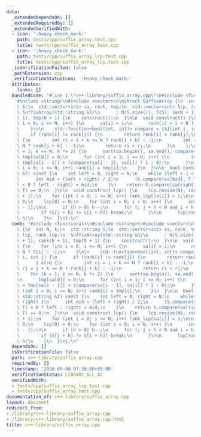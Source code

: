 ```yaml
---
data:
  _extendedDependsOn: []
  _extendedRequiredBy: []
  _extendedVerifiedWith:
  - icon: ':heavy_check_mark:'
    path: tests/cpp/suffix_array.test.cpp
    title: tests/cpp/suffix_array.test.cpp
  - icon: ':heavy_check_mark:'
    path: tests/cpp/suffix_array_lcp.test.cpp
    title: tests/cpp/suffix_array_lcp.test.cpp
  _isVerificationFailed: false
  _pathExtension: cpp
  _verificationStatusIcon: ':heavy_check_mark:'
  attributes:
    links: []
  bundledCode: "#line 1 \"c++-library/suffix_array.cpp\"\n#include <functional>\n\
    #include <string>\n#include <vector>\n\nstruct SuffixArray {\n  int N, k;\n  std::string\
    \ S;\n  std::vector<int> sa, rank, tmp;\n  std::vector<int> lcp, rank_lcp;\n \
    \ SuffixArray(std::string &S)\n      : N(S.size()), S(S), sa(N + 1), rank(N +\
    \ 1), tmp(N + 1) {\n    construct();\n  }\n\n  void construct() {\n    for (int\
    \ i = 0; i <= N; i++) {\n      sa[i] = i;\n      rank[i] = i < N ? S[i] : -1;\n\
    \    }\n\n    std::function<bool(int, int)> compare = [&](int i, int j) {\n  \
    \    if (rank[i] != rank[j]) {\n        return rank[i] < rank[j];\n      } else\
    \ {\n        int ri = i + k <= N ? rank[i + k] : -1;\n        int rj = j + k <=\
    \ N ? rank[j + k] : -1;\n        return ri < rj;\n      }\n    };\n    for (k\
    \ = 1; k <= N; k *= 2) {\n      sort(sa.begin(), sa.end(), compare);\n\n     \
    \ tmp[sa[0]] = 0;\n      for (int i = 1; i <= N; i++) {\n        tmp[sa[i]] =\
    \ tmp[sa[i - 1]] + (compare(sa[i - 1], sa[i]) ? 1 : 0);\n      }\n      for (int\
    \ i = 0; i <= N; i++) rank[i] = tmp[i];\n    }\n  }\n\n  bool contain(const std::string\
    \ &T) const {\n    int left = 0, right = N;\n    while (left + 1 < right) {\n\
    \      int mid = (left + right) / 2;\n      (S.compare(sa[mid], T.length(), T)\
    \ < 0 ? left : right) = mid;\n    }\n    return S.compare(sa[right], T.length(),\
    \ T) == 0;\n  }\n\n  void construct_lcp() {\n    lcp.resize(N), rank_lcp.resize(N\
    \ + 1);\n    for (int i = 0; i <= N; i++) rank_lcp[sa[i]] = i;\n\n    int h =\
    \ 0;\n    lcp[0] = 0;\n    for (int i = 0; i < N; i++) {\n      int j = sa[rank[i]\
    \ - 1];\n\n      if (h > 0) h--;\n      for (; j + h < N and i + h < N; h++) {\n\
    \        if (S[j + h] != S[i + h]) break;\n      }\n\n      lcp[rank[i] - 1] =\
    \ h;\n    }\n  }\n};\n"
  code: "#include <functional>\n#include <string>\n#include <vector>\n\nstruct SuffixArray\
    \ {\n  int N, k;\n  std::string S;\n  std::vector<int> sa, rank, tmp;\n  std::vector<int>\
    \ lcp, rank_lcp;\n  SuffixArray(std::string &S)\n      : N(S.size()), S(S), sa(N\
    \ + 1), rank(N + 1), tmp(N + 1) {\n    construct();\n  }\n\n  void construct()\
    \ {\n    for (int i = 0; i <= N; i++) {\n      sa[i] = i;\n      rank[i] = i <\
    \ N ? S[i] : -1;\n    }\n\n    std::function<bool(int, int)> compare = [&](int\
    \ i, int j) {\n      if (rank[i] != rank[j]) {\n        return rank[i] < rank[j];\n\
    \      } else {\n        int ri = i + k <= N ? rank[i + k] : -1;\n        int\
    \ rj = j + k <= N ? rank[j + k] : -1;\n        return ri < rj;\n      }\n    };\n\
    \    for (k = 1; k <= N; k *= 2) {\n      sort(sa.begin(), sa.end(), compare);\n\
    \n      tmp[sa[0]] = 0;\n      for (int i = 1; i <= N; i++) {\n        tmp[sa[i]]\
    \ = tmp[sa[i - 1]] + (compare(sa[i - 1], sa[i]) ? 1 : 0);\n      }\n      for\
    \ (int i = 0; i <= N; i++) rank[i] = tmp[i];\n    }\n  }\n\n  bool contain(const\
    \ std::string &T) const {\n    int left = 0, right = N;\n    while (left + 1 <\
    \ right) {\n      int mid = (left + right) / 2;\n      (S.compare(sa[mid], T.length(),\
    \ T) < 0 ? left : right) = mid;\n    }\n    return S.compare(sa[right], T.length(),\
    \ T) == 0;\n  }\n\n  void construct_lcp() {\n    lcp.resize(N), rank_lcp.resize(N\
    \ + 1);\n    for (int i = 0; i <= N; i++) rank_lcp[sa[i]] = i;\n\n    int h =\
    \ 0;\n    lcp[0] = 0;\n    for (int i = 0; i < N; i++) {\n      int j = sa[rank[i]\
    \ - 1];\n\n      if (h > 0) h--;\n      for (; j + h < N and i + h < N; h++) {\n\
    \        if (S[j + h] != S[i + h]) break;\n      }\n\n      lcp[rank[i] - 1] =\
    \ h;\n    }\n  }\n};\n"
  dependsOn: []
  isVerificationFile: false
  path: c++-library/suffix_array.cpp
  requiredBy: []
  timestamp: '2020-09-08 07:30:00+09:00'
  verificationStatus: LIBRARY_ALL_AC
  verifiedWith:
  - tests/cpp/suffix_array_lcp.test.cpp
  - tests/cpp/suffix_array.test.cpp
documentation_of: c++-library/suffix_array.cpp
layout: document
redirect_from:
- /library/c++-library/suffix_array.cpp
- /library/c++-library/suffix_array.cpp.html
title: c++-library/suffix_array.cpp
---
```

